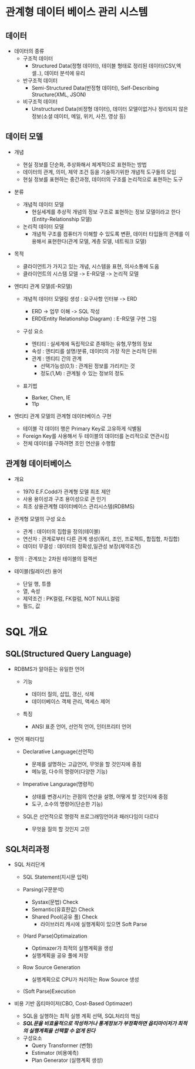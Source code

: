 # 관계형 데이터 베이스 관리 시스템
## 데이터
- 데이터의 종류
    - 구조적 데이터 
        - Structured Data(정형 데이터), 테이블 형태로 정리된 데이터(CSV,엑셀..), 데이터 분석에 유리
    - 반구조적 데이터 
        - Semi-Structured Data(반정형 데이터), Self-Describing Structure(XML, JSON)
    - 비구조적 데이터 
        - Unstructured Data(비정형 데이터), 데이터 모델이없거나 정리되지 않은 정보(소셜 데이터, 메일, 위키, 사진, 영상 등)

## 데이터 모델
- 개념
    - 현실 정보를 단순화, 추상화해서 체계적으로 표현하는 방법
    - 데이터의 관계, 의미, 제약 조건 등을 기술하기위한 개념적 도구들의 모임
    - 현실 정보를 표현하는 중간과정, 데이터의 구조를 논리적으로 표현하는 도구
    
- 분류
    - 개념적 데이터 모델 
        - 현실세계를 추상적 개념의 정보 구조로 표현하는 정보 모델이라고 한다(Entity-Relationship 모델)
    - 논리적 데이터 모델 
        - 개념적 구조를 컴퓨터가 이해할 수 있도록 변환, 데이터 타입들의 관계를 이용해서 표현한다(관계 모델, 계층 모델, 네트워크 모델)

- 목적
    - 클라이언트가 가지고 있는 개념, 시스템을 표현, 의사소통에 도움
    - 클라이언트의 시스템 모델 -> E-R모델 -> 논리적 모델 

- 엔티티 관계 모델(E-R모델)
    - 개념적 데이터 모델링 생성 : 요구사항 인터뷰 -> ERD
        - ERD ->  업무 이해 -> SQL 작성
        - ERD(Entity Relationship Diagram) : E-R모델 구현 그림

    - 구성 요소
        - 엔티티 : 실세계에 독립적으로 존재하는 유형,무형의 정보
        - 속성 : 엔티티를 설명/분류, 데이터의 가장 작은 논리적 단위
        - 관계 : 엔티티 간의 관계 
            - 선택가능성(0,1) : 관계된 정보를 가리키는 것 
            - 정도(1,M) : 관계될 수 있는 정보의 정도

    - 표기법
        - Barker, Chen, IE 
        - 11p

- 엔티티 관계 모델의 관계형 데이터베이스 구현
    - 테이블 각 데이터 행은 Primary Key로 고유하게 식별됨
    - Foreign Key를 사용해서 두 테이블의 데이터를 논리적으로 연관시킴
    - 전체 데이터를 구하려면 조인 연산을 수행함

## 관계형 데이터베이스
- 개요
    - 1970 E.F.Codd가 관계형 모델 최초 제안
    - 사용 용이성과 구조 용이성으로 큰 인기
    - 최초 상용관계형 데이터베이스 관리시스템(RDBMS)

- 관계형 모델의 구성 요소
    - 관계 : 데이터의 집합을 정의(테이블)
    - 연산자 : 관계로부터 다른 관계 생성(쿼리, 조인, 프로젝트, 합집합, 차집합)
    - 데이터 무결성 : 데이터의 정확성,일관성 보장(제약조건)

- 정의 : 관계또는 2차원 테이블의 컬렉션
- 테이블(릴레이션) 용어
    - 단일 행, 튜플
    - 열, 속성
    - 제약조건 : PK컬럼, FK컬럼, NOT NULL컬럼
    - 필드, 값

    
# SQL 개요
## SQL(Structured Query Language)
- RDBMS가 알아듣는 유일한 언어
    - 기능
        - 데이터 질의, 삽입, 갱신, 삭제
        - 데이터베이스 객체 관리, 액세스 제어

    - 특징
        - ANSI 표준 언어, 선언적 언어, 인터프리터 언어

- 언어 패러다임
    - Declarative Language(선언적)
        - 문제를 설명하는 고급언어, 무엇을 할 것인지에 중점
        - 메뉴얼, 다수의 명령어(다양한 기능)

    - Imperative Langurage(명령적)
        - 상태를 변경시키는 관점의 연산을 설명, 어떻게 할 것인지에 중점
        - 도구, 소수의 명령어(단순한 기능)

    - SQL은 선언적으로 명령적 프로그래밍언어과 패러다임이 다르다
        - 무엇을 질의 할 것인지 고민



## SQL처리과정
- SQL 처리단계
    - SQL Statement(지시문 입력)
    - Parsing(구문분석)
        - Systax(문법) Check
        - Semantic(유효한값) Check 
        - Shared Pool(공유 풀) Check
            - 라이브러리 캐시에 실행계획이 있으면 Soft Parse
    
    - (Hard Parse)Optimaization
        - Optimazer가 최적의 실행계획을 생성
        - 실행계획을 공유 풀에 저장
    
    - Row Source Generation
        - 실행계획으로 CPU가 처리하는 Row Source 생성

    - (Soft Parse)Execution

- 비용 기반 옵티마이저(CBO, Cost-Based Optimazer)
    - SQL을 실행하는 최적 실행 계획 선택, SQL처리의 핵심
    - ***SQL문을 비효율적으로 작성하거나 통계정보가 부정확하면 옵티마이저가 최적의 실행계획을 선택할 수 없게 된다***
    - 구성요소
        - Query Transformer (변형)
        - Estimator (비용예측)
        - Plan Generator (실행계획 생성)
        